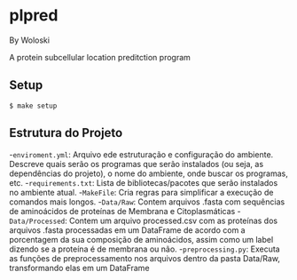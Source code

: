 # plpred

By Woloski

A protein subcellular location preditction program

## Setup

```
$ make setup
```

## Estrutura do Projeto

-`enviroment.yml`: Arquivo ede estruturação e configuração do ambiente. Descreve quais serão os programas que serão instalados (ou seja, as dependências do projeto), o nome do ambiente, onde buscar os programas, etc.
-`requirements.txt`: Lista de bibliotecas/pacotes que serão instalados no ambiente atual.
-`MakeFile`: Cria regras para simplificar a execução de comandos mais longos.
-`Data/Raw`: Contem arquivos .fasta com sequências de aminoácidos de proteínas de Membrana e Citoplasmáticas
-`Data/Processed`: Contem um arquivo processed.csv com as proteínas dos arquivos .fasta processadas em um DataFrame de acordo com a porcentagem da sua composição de aminoácidos, assim como um label dizendo se a proteína é de membrana ou não.
-`preprocessing.py`: Executa as funções de preprocessamento nos arquivos dentro da pasta Data/Raw, transformando elas em um DataFrame